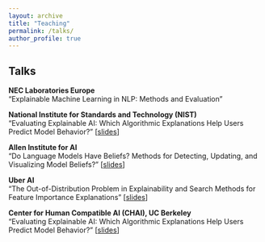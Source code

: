 ```yaml
---
layout: archive
title: "Teaching"
permalink: /talks/
author_profile: true
---
```


## Talks

**NEC Laboratories Europe**  
“Explainable Machine Learning in NLP: Methods and Evaluation”

**National Institute for Standards and Technology (NIST)**  
“Evaluating Explainable AI: Which Algorithmic Explanations Help Users Predict Model Behavior?” [[slides](https://peterbhase.github.io/files/evaluating_explainable_AI_slides.pdf)]

**Allen Institute for AI**  
“Do Language Models Have Beliefs? Methods for Detecting, Updating, and Visualizing Model Beliefs?” [[slides](https://peterbhase.github.io/files/LanguageModelBeliefsSlides.pdf)]

**Uber AI**  
“The Out-of-Distribution Problem in Explainability and Search Methods for Feature Importance Explanations” [[slides](https://peterbhase.github.io/files/OODProblemAndSearchUberAI.pdf)]

**Center for Human Compatible AI (CHAI), UC Berkeley**  
“Evaluating Explainable AI: Which Algorithmic Explanations Help Users Predict Model Behavior?” [[slides](https://peterbhase.github.io/files/evaluating_explainable_AI_slides.pdf)]



